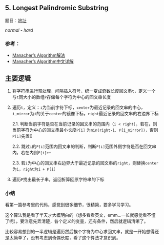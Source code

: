 ## 5. Longest Palindromic Substring

题目：[地址](https://leetcode.com/problems/longest-palindromic-substring/description/)

*normal - hard*

### 参考：
* [Manacher’s Algorithm解法](https://articles.leetcode.com/longest-palindromic-substring-part-ii/)
* [Manacher’s Algorithm中文详解](www.felix021.com/blog/read.php?2040)

## 主要逻辑
1. 将字符串进行预处理，间隔插入符号，统一变成奇数长度回文串`t`，定义一个与`t`同大小的数组`P`存储每个字符为中心的回文串长度
2. 遍历`t`，定义：`i`为当前字符下标，`center`为最近记录的回文串的中心，`i_mirror`为`i`的关于`center`的镜像下标，`right`最近记录的回文串的右边界下标
    
    2.1. 判断当前字符是否在当前记录的回文串的范围内（`i < right`），若在，则 当前字符为中心的回文串最小长度`P[i]` 为`min(right-i, P[i_mirror])`，否则`P[i]`先置0

    2.2. 跳过`i`的`P[i]`范围内回文串的判断，判断`P[i]`范围外侧字符是否在回文串内，若在内则`P[i]++`

    2.3. 若`i`为中心的回文串右边界大于最近记录的回文串的`right`，则替换`center`为`i`，`right`为`i + P[i]`
3. 遍历`P`找出最长子串，返回折算回原字符串的下标

### 小结
看第一篇参考里的代码，感觉到很多细节，很精简，要多学习学习。

这个算法我是看了半天才大概明白的（想多看看英文，emm...一长就感觉看不懂了呢）。要注意先弄清楚，各个定义的变量，还有条件，然后就逻辑清晰了。

比较容易想到的一半逻辑是遍历然后挨个字符为中心求回文串，就是一开始想得还是太简单了，没有考虑到奇偶长度，看了这个算法才意识到。